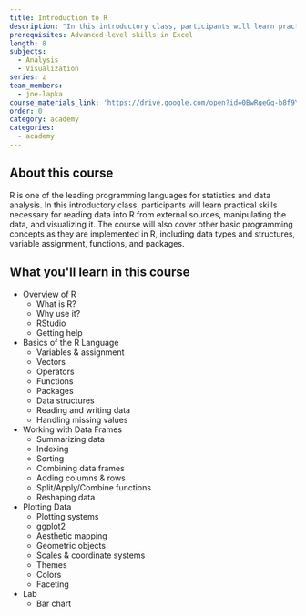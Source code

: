 ```yaml
---
title: Introduction to R
description: "In this introductory class, participants will learn practical skills necessary for reading data into R from external sources, manipulating the data, and visualizing it.\_ The course will also cover other basic programming concepts as they are implemented in R."
prerequisites: Advanced-level skills in Excel
length: 8
subjects:
  - Analysis
  - Visualization
series: z
team_members:
  - joe-lapka
course_materials_link: 'https://drive.google.com/open?id=0BwRgeGq-b8f9YndNZmhoTGlGTTg'
order: 0
category: academy
categories:
  - academy
---
```



## About this course

R is one of the leading programming languages for statistics and data analysis. In this introductory class, participants will learn practical skills necessary for reading data into R from external sources, manipulating the data, and visualizing it. The course will also cover other basic programming concepts as they are implemented in R, including data types and structures, variable assignment, functions, and packages.

## What you'll learn in this course

* Overview of R
  * What is R?
  * Why use it?
  * RStudio
  * Getting help
* Basics of the R Language
  * Variables & assignment
  * Vectors
  * Operators
  * Functions
  * Packages
  * Data structures
  * Reading and writing data
  * Handling missing values
* Working with Data Frames
  * Summarizing data
  * Indexing
  * Sorting
  * Combining data frames
  * Adding columns & rows
  * Split/Apply/Combine functions
  * Reshaping data
* Plotting Data
  * Plotting systems
  * ggplot2
  * Aesthetic mapping
  * Geometric objects
  * Scales & coordinate systems
  * Themes
  * Colors
  * Faceting
* Lab
  * Bar chart